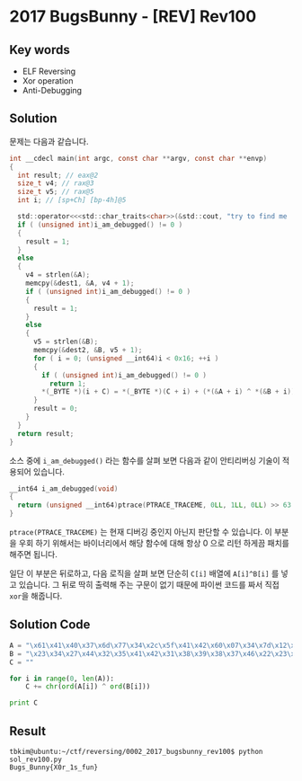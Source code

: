 # 2017 BugsBunny - [REV] Rev100

## Key words

- ELF Reversing
- Xor operation
- Anti-Debugging

## Solution

문제는 다음과 같습니다.

```c
int __cdecl main(int argc, const char **argv, const char **envp)
{
  int result; // eax@2
  size_t v4; // rax@3
  size_t v5; // rax@5
  int i; // [sp+Ch] [bp-4h]@5

  std::operator<<<std::char_traits<char>>(&std::cout, "try to find me :D\n", envp);
  if ( (unsigned int)i_am_debugged() != 0 )
  {
    result = 1;
  }
  else
  {
    v4 = strlen(&A);
    memcpy(&dest1, &A, v4 + 1);
    if ( (unsigned int)i_am_debugged() != 0 )
    {
      result = 1;
    }
    else
    {
      v5 = strlen(&B);
      memcpy(&dest2, &B, v5 + 1);
      for ( i = 0; (unsigned __int64)i < 0x16; ++i )
      {
        if ( (unsigned int)i_am_debugged() != 0 )
          return 1;
        *(_BYTE *)(i + C) = *(_BYTE *)(C + i) + (*(&A + i) ^ *(&B + i));
      }
      result = 0;
    }
  }
  return result;
}
```

소스 중에 `i_am_debugged()` 라는 함수를 살펴 보면 다음과 같이 안티리버싱 기술이 적용되어 있습니다.

```c
__int64 i_am_debugged(void)
{
  return (unsigned __int64)ptrace(PTRACE_TRACEME, 0LL, 1LL, 0LL) >> 63 != 0;
}
```

`ptrace(PTRACE_TRACEME)` 는 현재 디버깅 중인지 아닌지 판단할 수 있습니다. 이 부분을 우회 하기 위해서는 바이너리에서 해당 함수에 대해 항상 0 으로 리턴 하게끔 패치를 해주면 됩니다.

일단 이 부분은 뒤로하고, 다음 로직을 살펴 보면 단순히 `C[i]` 배열에 `A[i]^B[i]` 를 넣고 있습니다. 그 뒤로 딱히 출력해 주는 구문이 없기 때문에 파이썬 코드를 짜서 직접 `xor`을 해줍니다.

## Solution Code

```python
A = "\x61\x41\x40\x37\x6d\x77\x34\x2c\x5f\x41\x42\x60\x07\x34\x7d\x12\x57\x7a\x22\x25\x4f\x28"
B = "\x23\x34\x27\x44\x32\x35\x41\x42\x31\x38\x39\x38\x37\x46\x22\x23\x24\x25\x44\x50\x21\x55"
C = ""

for i in range(0, len(A)):
    C += chr(ord(A[i]) ^ ord(B[i]))

print C
```

## Result

```
tbkim@ubuntu:~/ctf/reversing/0002_2017_bugsbunny_rev100$ python sol_rev100.py 
Bugs_Bunny{X0r_1s_fun}
```

